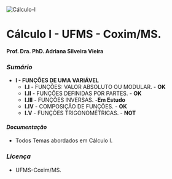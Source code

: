 
![Cálculo-I](http://www.estudar.info/wp-content/uploads/2015/02/disciplina-pre-calculo-matematica-para-engenharia-e1425152065989.jpg)

# Cálculo I - UFMS - Coxim/MS.
 __Prof. Dra. PhD. Adriana Silveira Vieira__ 
### *Sumário* 
* __I - FUNÇÕES DE UMA VARIÁVEL__
  - __I.I__ - FUNÇÕES: VALOR ABSOLUTO OU MODULAR. - __OK__
  - __I.II__ - FUNÇÕES DEFINIDAS POR PARTES. - __OK__
  - __I.III__ - FUNÇÕES INVERSAS. -__Em Estudo__
  - __I.IV__ - COMPOSIÇÃO DE FUNÇÕES. - __OK__
  - __I.V__ - FUNÇÕES TRIGONOMÉTRICAS. - __NOT__

#### *Documentação*
* Todos Temas abordados em Cálculo I.

### *Licença*
* UFMS-Coxim/MS.

